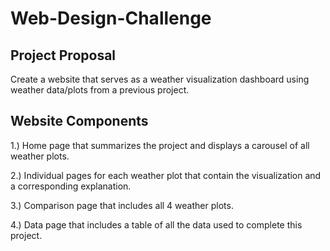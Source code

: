 # Web-Design-Challenge

## Project Proposal
Create a website that serves as a weather visualization dashboard using weather data/plots from a previous project.


## Website Components

1.) Home page that summarizes the project and displays a carousel of all weather plots.

2.) Individual pages for each weather plot that contain the visualization and a corresponding explanation.

3.) Comparison page that includes all 4 weather plots. 

4.) Data page that includes a table of all the data used to complete this project. 
